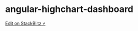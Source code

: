 # angular-highchart-dashboard

[Edit on StackBlitz ⚡️](https://stackblitz.com/edit/angular-highchart-dashboard)